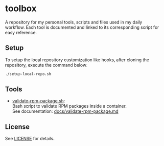 # toolbox

A repository for my personal tools, scripts and files used in my daily workflow. Each tool is documented and linked to its corresponding script for easy reference.

## Setup

To setup the local repository customization like hooks, after cloning the repository, execute the command below:

```bash
./setup-local-repo.sh
```

## Tools

- [validate-rpm-package.sh](bin/validate-rpm-package.sh):  
  Bash script to validate RPM packages inside a container.  
  See documentation: [docs/validate-rpm-package.md](docs/validate-rpm-package.md)

## License

See [LICENSE](LICENSE) for details.
